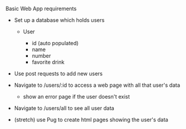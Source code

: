 Basic Web App requirements

- Set up a database which holds users

    - User

        - id (auto populated)
        - name
        - number
        - favorite drink

-  Use post requests to add new users

- Navigate to /users/:id to access a web page with all that user's data 

    - show an error page if the user doesn't exist

- Navigate to /users/all to see all user data

- (stretch) use Pug to create html pages showing the user's data